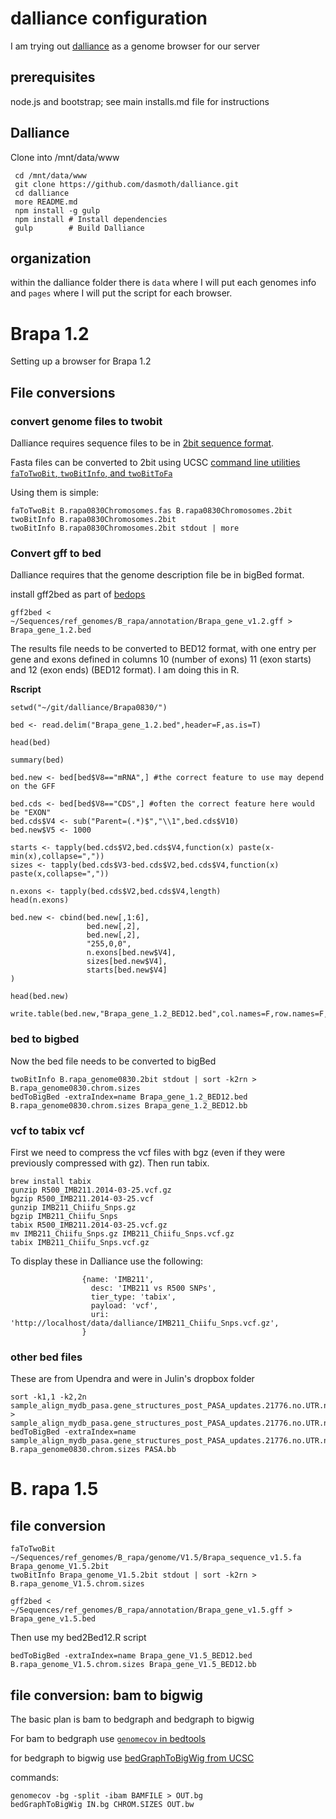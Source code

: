 # dalliance configuration

I am trying out [dalliance](http://www.bioalliance.org) as a genome browser for our server

## prerequisites

node.js and bootstrap; see main installs.md file for instructions

## Dalliance

Clone into /mnt/data/www

     cd /mnt/data/www
     git clone https://github.com/dasmoth/dalliance.git
     cd dalliance
     more README.md
     npm install -g gulp
     npm install # Install dependencies
     gulp        # Build Dalliance
     
## organization

within the dalliance folder there is `data` where I will put each genomes info and `pages` where I will put the script for each browser.

# Brapa 1.2

Setting up a browser for Brapa 1.2

## File conversions

### convert genome files to twobit
Dalliance requires sequence files to be in [2bit sequence format](http://genome.ucsc.edu/goldenpath/help/twoBit.html).

Fasta files can be converted to 2bit using UCSC [command line utilities `faToTwoBit`, `twoBitInfo`, and `twoBitToFa`](http://hgdownload.soe.ucsc.edu/admin/exe/)

Using them is simple:
	
	faToTwoBit B.rapa0830Chromosomes.fas B.rapa0830Chromosomes.2bit
	twoBitInfo B.rapa0830Chromosomes.2bit
	twoBitInfo B.rapa0830Chromosomes.2bit stdout | more
	
### Convert gff to bed
Dalliance requires that the genome description file be in bigBed format.

install gff2bed as part of [bedops](http://bedops.readthedocs.org/en/latest/content/reference/file-management/conversion/gff2bed.html)

    gff2bed < ~/Sequences/ref_genomes/B_rapa/annotation/Brapa_gene_v1.2.gff > Brapa_gene_1.2.bed

The results file needs to be converted to BED12 format, with one entry per gene and exons defined in columns 10 (number of exons) 11 (exon starts) and 12 (exon ends) (BED12 format).  I am doing this in R.

__Rscript__

	setwd("~/git/dalliance/Brapa0830/")
	
	bed <- read.delim("Brapa_gene_1.2.bed",header=F,as.is=T)
	
	head(bed)
	
	summary(bed)
	
	bed.new <- bed[bed$V8=="mRNA",] #the correct feature to use may depend on the GFF
	
	bed.cds <- bed[bed$V8=="CDS",] #often the correct feature here would be "EXON"
	bed.cds$V4 <- sub("Parent=(.*)$","\\1",bed.cds$V10)
	bed.new$V5 <- 1000
	  
	starts <- tapply(bed.cds$V2,bed.cds$V4,function(x) paste(x-min(x),collapse=","))
	sizes <- tapply(bed.cds$V3-bed.cds$V2,bed.cds$V4,function(x) paste(x,collapse=","))
		
	n.exons <- tapply(bed.cds$V2,bed.cds$V4,length)
	head(n.exons)
	
	bed.new <- cbind(bed.new[,1:6],
	                 bed.new[,2],
	                 bed.new[,2],
	                 "255,0,0",
	                 n.exons[bed.new$V4],
	                 sizes[bed.new$V4],
	                 starts[bed.new$V4]
	)
	
	head(bed.new)
	
	write.table(bed.new,"Brapa_gene_1.2_BED12.bed",col.names=F,row.names=F,sep="\t",quote=F)


### bed to bigbed

Now the bed file needs to be converted to bigBed

    twoBitInfo B.rapa_genome0830.2bit stdout | sort -k2rn > B.rapa_genome0830.chrom.sizes
    bedToBigBed -extraIndex=name Brapa_gene_1.2_BED12.bed B.rapa_genome0830.chrom.sizes Brapa_gene_1.2_BED12.bb
    

### vcf to tabix vcf

First we need to compress the vcf files with bgz (even if they were previously compressed with gz).  Then run tabix.

	brew install tabix
	gunzip R500_IMB211.2014-03-25.vcf.gz
	bgzip R500_IMB211.2014-03-25.vcf
	gunzip IMB211_Chiifu_Snps.gz
	bgzip IMB211_Chiifu_Snps
	tabix R500_IMB211.2014-03-25.vcf.gz
	mv IMB211_Chiifu_Snps.gz IMB211_Chiifu_Snps.vcf.gz
	tabix IMB211_Chiifu_Snps.vcf.gz
	
To display these in Dalliance use the following:

                    {name: 'IMB211',
                      desc: 'IMB211 vs R500 SNPs',
                      tier_type: 'tabix',
                      payload: 'vcf',
                      uri: 'http://localhost/data/dalliance/IMB211_Chiifu_Snps.vcf.gz',
                    }
    
### other bed files

These are from Upendra and were in Julin's dropbox folder

    sort -k1,1 -k2,2n sample_align_mydb_pasa.gene_structures_post_PASA_updates.21776.no.UTR.no.novel.gff3_bed3.RSEM.isoforms.filtered.dplyr.isoforms.renamed.bed > sample_align_mydb_pasa.gene_structures_post_PASA_updates.21776.no.UTR.no.novel.gff3_bed3.RSEM.isoforms.filtered.dplyr.isoforms.renamed.sorted.bed
    bedToBigBed -extraIndex=name sample_align_mydb_pasa.gene_structures_post_PASA_updates.21776.no.UTR.no.novel.gff3_bed3.RSEM.isoforms.filtered.dplyr.isoforms.renamed.sorted.bed B.rapa_genome0830.chrom.sizes PASA.bb
    
# B. rapa 1.5

## file conversion

    faToTwoBit ~/Sequences/ref_genomes/B_rapa/genome/V1.5/Brapa_sequence_v1.5.fa Brapa_genome_V1.5.2bit
    twoBitInfo Brapa_genome_V1.5.2bit stdout | sort -k2rn > B.rapa_genome_V1.5.chrom.sizes
    
    gff2bed < ~/Sequences/ref_genomes/B_rapa/annotation/Brapa_gene_v1.5.gff > Brapa_gene_v1.5.bed

Then use my bed2Bed12.R script

    bedToBigBed -extraIndex=name Brapa_gene_V1.5_BED12.bed B.rapa_genome_V1.5.chrom.sizes Brapa_gene_V1.5_BED12.bb

## file conversion: bam to bigwig

The basic plan is bam to bedgraph and bedgraph to bigwig

For bam to bedgraph use [`genomecov` in bedtools](http://bedtools.readthedocs.org/en/latest/content/tools/genomecov.html)

for bedgraph to bigwig use [bedGraphToBigWig from UCSC](http://hgdownload.cse.ucsc.edu/admin/exe/)

commands:

    genomecov -bg -split -ibam BAMFILE > OUT.bg
    bedGraphToBigWig IN.bg CHROM.SIZES OUT.bw
    
    
    
    

